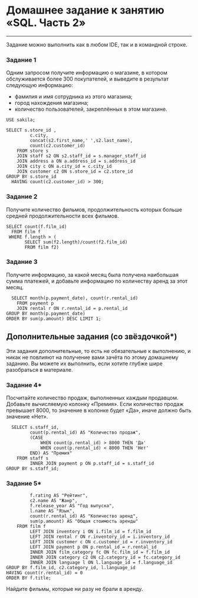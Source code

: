# Домашнее задание к занятию «SQL. Часть 2»

---

Задание можно выполнить как в любом IDE, так и в командной строке.

### Задание 1

Одним запросом получите информацию о магазине, в котором обслуживается более 300 покупателей, и выведите в результат следующую информацию: 
- фамилия и имя сотрудника из этого магазина;
- город нахождения магазина;
- количество пользователей, закреплённых в этом магазине.

```
USE sakila;
```
```
SELECT s.store_id ,
         c.city,
         concat(s2.first_name,' ',s2.last_name),
         count(c2.customer_id)
    FROM store s 
    JOIN staff s2 ON s2.staff_id = s.manager_staff_id 
    JOIN address a ON a.address_id = s.address_id 
    JOIN city c ON a.city_id = c.city_id 
    JOIN customer c2 ON s.store_id = c2.store_id 
GROUP BY s.store_id 
  HAVING count(c2.customer_id) > 300;
```
### Задание 2

Получите количество фильмов, продолжительность которых больше средней продолжительности всех фильмов.

```
SELECT count(f.film_id)
  FROM film f
 WHERE f.length > (
       SELECT sum(f2.length)/count(f2.film_id) 
       FROM film f2)
```
### Задание 3

Получите информацию, за какой месяц была получена наибольшая сумма платежей, и добавьте информацию по количеству аренд за этот месяц.

```
  SELECT month(p.payment_date), count(r.rental_id)
    FROM payment p 
    JOIN rental r ON r.rental_id = p.rental_id 
GROUP BY month(p.payment_date)
ORDER BY sum(p.amount) DESC LIMIT 1;
```
## Дополнительные задания (со звёздочкой*)
Эти задания дополнительные, то есть не обязательные к выполнению, и никак не повлияют на получение вами зачёта по этому домашнему заданию. Вы можете их выполнить, если хотите глубже шире разобраться в материале.

### Задание 4*

Посчитайте количество продаж, выполненных каждым продавцом. Добавьте вычисляемую колонку «Премия». Если количество продаж превышает 8000, то значение в колонке будет «Да», иначе должно быть значение «Нет».

```
  SELECT s.staff_id, 
         count(p.rental_id) AS "Количество продаж",
         (CASE 
	         WHEN count(p.rental_id) > 8000 THEN 'Да'
	         WHEN count(p.rental_id) < 8000 THEN 'Нет'
         END) AS "Премия"
    FROM staff s  
         INNER JOIN payment p ON p.staff_id = s.staff_id
GROUP BY s.staff_id;
```
### Задание 5*

```
         f.rating AS "Рейтинг",
         c2.name AS "Жанр",
         f.release_year AS "Год выпуска",
         l.name AS "Язык", 
         count(r.rental_id) AS "Количество аренд",
         sum(p.amount) AS "Общая стоимость аренды"
    FROM film f
         LEFT JOIN inventory i ON i.film_id = f.film_id 
         LEFT JOIN rental r ON r.inventory_id = i.inventory_id
         LEFT JOIN customer c ON c.customer_id = r.inventory_id
         LEFT JOIN payment p ON p.rental_id = r.rental_id
         INNER JOIN film_category fc ON fc.film_id = f.film_id 
         INNER JOIN category c2 ON c2.category_id = fc.category_id 
         INNER JOIN language l ON l.language_id = f.language_id 
GROUP BY f.film_id, c2.category_id, l.language_id
HAVING count(r.rental_id) = 0 
ORDER BY f.title;
```
Найдите фильмы, которые ни разу не брали в аренду.
